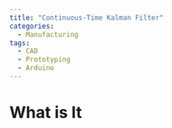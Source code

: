 ```yaml
---
title: "Continuous-Time Kalman Filter"
categories:
  - Manufacturing
tags:
  - CAD
  - Prototyping
  - Arduino
---
```

# What is It
